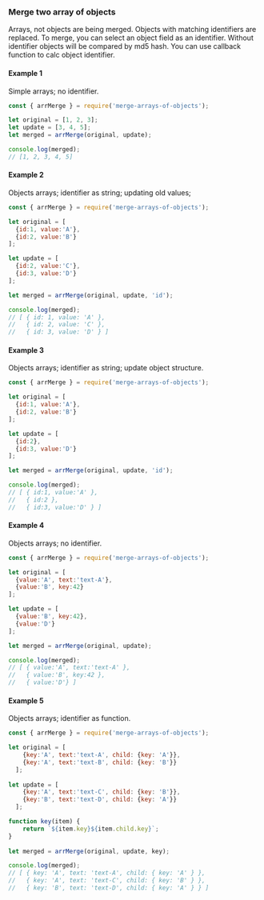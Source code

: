 ### Merge two array of objects
Arrays, not objects are being merged. 
Objects with matching identifiers are replaced.
To merge, you can select an object field as an identifier. 
Without identifier objects will be compared by md5 hash.
You can use callback function to calc object identifier.  

#### Example 1
Simple arrays; no identifier. 
```js
const { arrMerge } = require('merge-arrays-of-objects');

let original = [1, 2, 3];
let update = [3, 4, 5];
let merged = arrMerge(original, update);

console.log(merged); 
// [1, 2, 3, 4, 5]
```

#### Example 2
Objects arrays; identifier as string; updating old values;
```js
const { arrMerge } = require('merge-arrays-of-objects');

let original = [
  {id:1, value:'A'}, 
  {id:2, value:'B'}
];

let update = [
  {id:2, value:'C'}, 
  {id:3, value:'D'}
];

let merged = arrMerge(original, update, 'id');

console.log(merged);
// [ { id: 1, value: 'A' },
//   { id: 2, value: 'C' },
//   { id: 3, value: 'D' } ]
```

#### Example 3
Objects arrays; identifier as string; update object structure.
```js
const { arrMerge } = require('merge-arrays-of-objects');

let original = [
  {id:1, value:'A'}, 
  {id:2, value:'B'}
];

let update = [
  {id:2}, 
  {id:3, value:'D'}
];

let merged = arrMerge(original, update, 'id');

console.log(merged); 
// [ { id:1, value:'A' }, 
//   { id:2 }, 
//   { id:3, value:'D' } ]
```

#### Example 4
Objects arrays; no identifier.
```js
const { arrMerge } = require('merge-arrays-of-objects');

let original = [
  {value:'A', text:'text-A'}, 
  {value:'B', key:42}
];

let update = [
  {value:'B', key:42}, 
  {value:'D'}
];

let merged = arrMerge(original, update);

console.log(merged); 
// [ { value:'A', text:'text-A' }, 
//   { value:'B', key:42 }, 
//   { value:'D'} ]
```

#### Example 5
Objects arrays; identifier as function.
```js
const { arrMerge } = require('merge-arrays-of-objects');

let original = [
    {key:'A', text:'text-A', child: {key: 'A'}}, 
    {key:'A', text:'text-B', child: {key: 'B'}}
  ];
  
let update = [
    {key:'A', text:'text-C', child: {key: 'B'}}, 
    {key:'B', text:'text-D', child: {key: 'A'}}
  ];

function key(item) {
    return `${item.key}${item.child.key}`;
}  
  
let merged = arrMerge(original, update, key);

console.log(merged);
// [ { key: 'A', text: 'text-A', child: { key: 'A' } },
//   { key: 'A', text: 'text-C', child: { key: 'B' } },
//   { key: 'B', text: 'text-D', child: { key: 'A' } } ]
```
